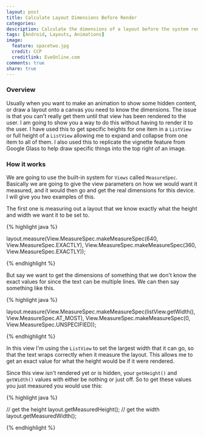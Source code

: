 ```yaml
---
layout: post
title: Calculate Layout Dimensions Before Render
categories:
description: Calculate the dimensions of a layout before the system renders it to the user, or use it to get the height of a layout that isn't fully visible.
tags: [Android, Layouts, Animations]
image:
  feature: spacetwo.jpg
  credit: CCP
  creditlink: EveOnline.com
comments: true
share: true
---
```


### Overview

Usually when you want to make an animation to show some hidden content, or draw a layout onto a canvas you need to know the dimensions. The issue is that you can't really get them until that view has been rendered to the user. I am going to show you a way to do this without having to render it to the user. I have used this to get specific heights for one item in a `ListView` or full height of a `ListView` allowing me to expand and collapse from one item to all of them. I also used this to replicate the vignette feature from Google Glass to help draw specific things into the top right of an image.

### How it works

We are going to use the built-in system for `Views` called `MeasureSpec`. Basically we are going to give the view parameters on how we would want it measured, and it would then go and get the real dimensions for this device. I will give you two examples of this.

The first one is measuring out a layout that we know exactly what the height and width we want it to be set to.

{% highlight java %}

layout.measure(View.MeasureSpec.makeMeasureSpec(640, View.MeasureSpec.EXACTLY),
        View.MeasureSpec.makeMeasureSpec(360, View.MeasureSpec.EXACTLY));

{% endhighlight %}

But say we want to get the dimensions of something that we don't know the exact values for since the text can be multiple lines. We can then say something like this.

{% highlight java %}

layout.measure(View.MeasureSpec.makeMeasureSpec(listView.getWidth(), View.MeasureSpec.AT_MOST),
        View.MeasureSpec.makeMeasureSpec(0, View.MeasureSpec.UNSPECIFIED));

{% endhighlight %}

In this view I'm using the `ListView` to set the largest width that it can go, so that the text wraps correctly when it measure the layout. This allows me to get an exact value for what the height would be if it were rendered.

Since this view isn't rendered yet or is hidden, your `getHeight()` and `getWidth()` values with either be nothing or just off. So to get these values you just measured you would use this:

{% highlight java %}

// get the height
layout.getMeasuredHeight();
// get the width
layout.getMeasuredWidth();

{% endhighlight %}
